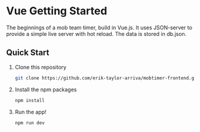 # Vue Getting Started
The beginnings of a mob team timer, build in Vue.js. It uses JSON-server to provide a simple live server with hot reload. The data is stored in db.json.

## Quick Start

1. Clone this repository
    ```bash
    git clone https://github.com/erik-taylor-arriva/mobtimer-frontend.git
    ```

1. Install the npm packages

   ```bash
   npm install
   ```

1. Run the app!

   ```bash
   npm run dev
   ```